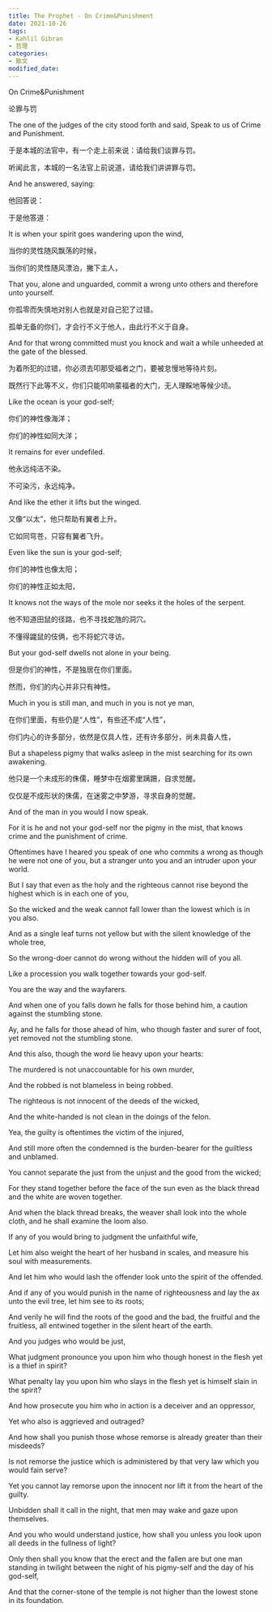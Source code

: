 ```yaml
---
title: The Prophet - On Crime&Punishment
date: 2021-10-26
tags: 
- Kahlil Gibran
- 哲理
categories:
- 散文
modified_date: 
---
```


On Crime&Punishment

论罪与罚

The one of the judges of the city stood forth and said, Speak to us of Crime and Punishment.

于是本城的法官中，有一个走上前来说：请给我们谈罪与罚。

听闻此言，本城的一名法官上前说道，请给我们讲讲罪与罚。

And he answered, saying:

他回答说：

于是他答道：

It is when your spirit goes wandering upon the wind,

当你的灵性随风飘荡的时候，

当你们的灵性随风漂泊，撇下主人，

That you, alone and unguarded, commit a wrong unto others and therefore unto yourself.

你孤零而失慎地对别人也就是对自己犯了过错。

孤单无备的你们，才会行不义于他人，由此行不义于自身。

And for that wrong committed must you knock and wait a while unheeded at the gate of the blessed.

为着所犯的过错，你必须去叩那受福者之门，要被怠慢地等待片刻。

既然行下此等不义，你们只能叩响蒙福者的大门，无人理睬地等候少顷。

Like the ocean is your god-self;

你们的神性像海洋；

你们的神性如同大洋；

It remains for ever undefiled.

他永远纯洁不染。

不可染污，永远纯净。

And like the ether it lifts but the winged.

又像“以太”，他只帮助有翼者上升。

它如同穹苍，只容有翼者飞升。

Even like the sun is your god-self;

你们的神性也像太阳；

你们的神性正如太阳，

It knows not the ways of the mole nor seeks it the holes of the serpent.

他不知道田鼠的径路，也不寻找蛇虺的洞穴。

不懂得鼹鼠的伎俩，也不将蛇穴寻访。

But your god-self dwells not alone in your being.

但是你们的神性，不是独居在你们里面。

然而，你们的内心并非只有神性。

Much in you is still man, and much in you is not ye man,

在你们里面，有些仍是“人性”，有些还不成“人性”，

你们内心的许多部分，依然是仅具人性，还有许多部分，尚未具备人性，

But a shapeless pigmy that walks asleep in the mist searching for its own awakening.

他只是一个未成形的侏儒，睡梦中在烟雾里蹒跚，自求觉醒。

仅仅是不成形状的侏儒，在迷雾之中梦游，寻求自身的觉醒。

And of the man in you would I now speak.

For it is he and not your god-self nor the pigmy in the mist, that knows crime and the punishment of crime.

Oftentimes have I heared you speak of one who commits a wrong as though he were not one of you, but a stranger unto you and an intruder upon your world.

But I say that even as the holy and the righteous cannot rise beyond the highest which is in each one of you,

So the wicked and the weak cannot fall lower than the lowest which is in you also.

And as a single leaf turns not yellow but with the silent knowledge of the whole tree,

So the wrong-doer cannot do wrong without the hidden will of you all.

Like a procession you walk together towards your god-self.

You are the way and the wayfarers.

And when one of you falls down he falls for those behind him, a caution against the stumbling stone.

Ay, and he falls for those ahead of him, who though faster and surer of foot, yet removed not the stumbling stone.

And this also, though the word lie heavy upon your hearts:

The murdered is not unaccountable for his own murder,

And the robbed is not blameless in being robbed.

The righteous is not innocent of the deeds of the wicked,

And the white-handed is not clean in the doings of the felon.

Yea, the guilty is oftentimes the victim of the injured,

And still more often the condemned is the burden-bearer for the guiltless and unblamed.

You cannot separate the just from the unjust and the good from the wicked;

For they stand together before the face of the sun even as the black thread and the white are woven together.

And when the black thread breaks, the weaver shall look into the whole cloth, and he shall examine the loom also.

If any of you would bring to judgment the unfaithful wife,

Let him also weight the heart of her husband in scales, and measure his soul with measurements.

And let him who would lash the offender look unto the spirit of the offended.

And if any of you would punish in the name of righteousness and lay the ax unto the evil tree, let him see to its roots;

And verily he will find the roots of the good and the bad, the fruitful and the fruitless, all entwined together in the silent heart of the earth.

And you judges who would be just,

What judgment pronounce you upon him who though honest in the flesh yet is a thief in spirit?

What penalty lay you upon him who slays in the flesh yet is himself slain in the spirit?

And how prosecute you him who in action is a deceiver and an oppressor,

Yet who also is aggrieved and outraged?

And how shall you punish those whose remorse is already greater than their misdeeds?

Is not remorse the justice which is administered by that very law which you would fain serve?

Yet you cannot lay remorse upon the innocent nor lift it from the heart of the guilty.

Unbidden shall it call in the night, that men may wake and gaze upon themselves.

And you who would understand justice, how shall you unless you look upon all deeds in the fullness of light?

Only then shall you know that the erect and the fallen are but one man standing in twilight between the night of his pigmy-self and the day of his god-self,

And that the corner-stone of the temple is not higher than the lowest stone in its foundation.

